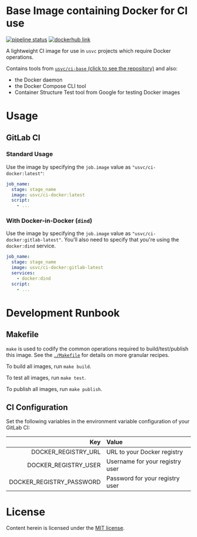 # Base Image containing Docker for CI use 

[![pipeline status](https://gitlab.com/usvc/images/ci/docker/badges/master/pipeline.svg)](https://gitlab.com/usvc/images/ci/docker/commits/master)
[![dockerhub link](https://img.shields.io/badge/dockerhub-usvc%2Fci--docker-blue.svg)](https://hub.docker.com/r/usvc/ci-docker)

A lightweight CI image for use in `usvc` projects which require Docker operations.

Contains tools from [`usvc/ci-base` (click to see the repository)](https://gitlab.com/usvc/images/ci/base) and also:
  - the Docker daemon
  - the Docker Compose CLI tool
  - Container Structure Test tool from Google for testing Docker images

# Usage

## GitLab CI

### Standard Usage

Use the image by specifying the `job.image` value as `"usvc/ci-docker:latest"`:

```yaml
job_name:
  stage: stage_name
  image: usvc/ci-docker:latest
  script:
    - ...
```

### With Docker-in-Docker (`dind`)

Use the image by specifying the `job.image` value as `"usvc/ci-docker:gitlab-latest"`. You'll also need to specify that you're using the `docker:dind` service.

```yaml
job_name:
  stage: stage_name
  image: usvc/ci-docker:gitlab-latest
  services:
    - docker:dind
  script:
    - ...
```

# Development Runbook

## Makefile

`make` is used to codify the common operations required to build/test/publish this image. See the [`./Makefile`](./Makefile) for details on more granular recipes.

To build all images, run `make build`.

To test all images, run `make test`.

To publish all images, run `make publish`.

## CI Configuration

Set the following variables in the environment variable configuration of your GitLab CI:

| Key | Value |
| ---: | :--- |
| DOCKER_REGISTRY_URL | URL to your Docker registry |
| DOCKER_REGISTRY_USER | Username for your registry user |
| DOCKER_REGISTRY_PASSWORD | Password for your registry user |

# License

Content herein is licensed under the [MIT license](./LICENSE).

